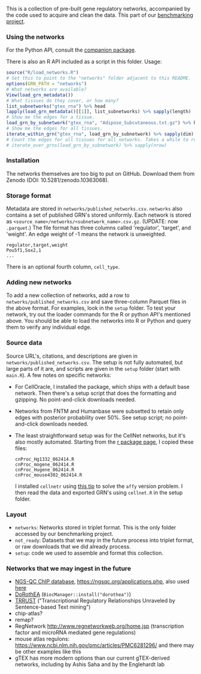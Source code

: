 This is a collection of pre-built gene regulatory networks, accompanied by the code used to acquire and clean the data. This part of our [benchmarking project](https://github.com/ekernf01/perturbation_benchmarking).

### Using the networks

For the Python API, consult the [companion package](https://github.com/ekernf01/load_networks).

There is also an R API included as a script in this folder. Usage:

```r
source("R/load_networks.R")
# Set this to point to the "networks" folder adjacent to this README. 
options(GRN_PATH = "networks")
# What networks are available?
View(load_grn_metadata())
# What tissues do they cover, or how many?
list_subnetworks("gtex_rna") %>% head
lapply(load_grn_metadata()[[1]], list_subnetworks) %>% sapply(length)
# Show me the edges for a tissue. 
load_grn_by_subnetwork("gtex_rna", "Adipose_Subcutaneous.txt.gz") %>% head
# Show me the edges for all tissues.
iterate_within_grn("gtex_rna", load_grn_by_subnetwork) %>% sapply(dim)
# Count the edges for all tissues for all networks. Takes a while to run.
# iterate_over_grns(load_grn_by_subnetwork) %>% sapply(nrow)
```

### Installation 

The networks themselves are too big to put on GitHub. Download them from Zenodo (DOI: 10.5281/zenodo.10363068).

### Storage format

Metadata are stored in `networks/published_networks.csv`. `networks` also contains a set of published GRN's stored uniformly. Each network is stored as `<source_name>/networks/<subnetwork_name>.csv.gz`. (UPDATE: now `.parquet`.) The file format has three columns called 'regulator', 'target', and 'weight'. An edge weight of -1 means the network is unweighted.

    regulator,target,weight
    Pou5f1,Sox2,1
    ...

There is an optional fourth column, `cell_type`.

### Adding new networks

To add a new collection of networks, add a row to `networks/published_networks.csv` and save three-column Parquet files in the above format. For examples, look in the `setup` folder. To test your network, try out the loader commands for the R or python API's mentioned above. You should be able to load the networks into R or Python and query them to verify any individual edge.

### Source data 

Source URL's, citations, and descriptions are given in `networks/published_networks.csv`. The setup is not fully automated, but large parts of it are, and scripts are given in the `setup` folder (start with `main.R`). A few notes on specific networks:

- For CellOracle, I installed the package, which ships with a default base network. Then there's a setup script that does the formatting and gzipping. No point-and-click downloads needed.
- Networks from FNTM and Humanbase were subsetted to retain only edges with posterior probability over 50%. See setup script; no point-and-click downloads needed.
- The least straightforward setup was for the CellNet networks, but it's also mostly automated. Starting from the [r package page](http://pcahan1.github.io/cellnetr/), I copied these files:

      cnProc_Hg1332_062414.R
      cnProc_mogene_062414.R
      cnProc_Hugene_062414.R
      cnProc_mouse4302_062414.R
    
  I installed `cellnetr` using [this tip](https://groups.google.com/forum/#!topic/cellnet_r/pXHt2J6ZH6I) to solve the `affy` version problem. I then read the data and exported GRN's using `cellnet.R` in the setup folder.

### Layout

- `networks`: Networks stored in triplet format. This is the only folder accessed by our benchmarking project.
- `not_ready`: Datasets that we may in the future process into triplet format, or raw downloads that we did already process.
- `setup`: code we used to assemble and format this collection.

### Networks that we may ingest in the future

- [NGS-QC ChIP database](https://www.biorxiv.org/content/10.1101/303842v2.full.pdf), https://ngsqc.org/applications.php, also used [here](https://www.nature.com/articles/s41540-018-0066-z)
- [DoRothEA](https://saezlab.github.io/dorothea/articles/single_cell_vignette.html) (`BiocManager::install("dorothea")`)
- [TRRUST](https://www.grnpedia.org/trrust/downloadnetwork.php) ("Transcriptional Regulatory Relationships Unraveled by Sentence-based Text mining")
- chip-atlas?
- remap?
- RegNetwork http://www.regnetworkweb.org/home.jsp (transcription factor and microRNA mediated gene regulations)
- mouse atlas regulons: https://www.ncbi.nlm.nih.gov/pmc/articles/PMC6281296/ and there may be other examples like this
- gTEX has more modern options than our current gTEX-derived networks, including by Ashis Saha and by the Englehardt lab
